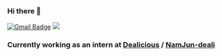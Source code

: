 ### Hi there 👋
[![Gmail Badge](https://img.shields.io/badge/Gmail-d14836?style=flat-square&logo=Gmail&logoColor=white&link=mailto:dlskawns96@gmail.com)](mailto:dlskawns96@gmail.com) <a href="https://velog.io/@dlskawns96"><img src="https://img.shields.io/badge/Blog-3DDC84?style=flat-square&logo=Blogger&logoColor=white"/></a>

### Currently working as an intern at [Dealicious](https://www.dealicious.kr) / [NamJun-deali](https://github.com/namjun-deali)

<!--
**dlskawns96/dlskawns96** is a ✨ _special_ ✨ repository because its `README.md` (this file) appears on your GitHub profile.

Here are some ideas to get you started:

- 🔭 I’m currently working on ...
- 🌱 I’m currently learning ...
- 👯 I’m looking to collaborate on ...
- 🤔 I’m looking for help with ...
- 💬 Ask me about ...
- 📫 How to reach me: ...
- 😄 Pronouns: ...
- ⚡ Fun fact: ...
-->
